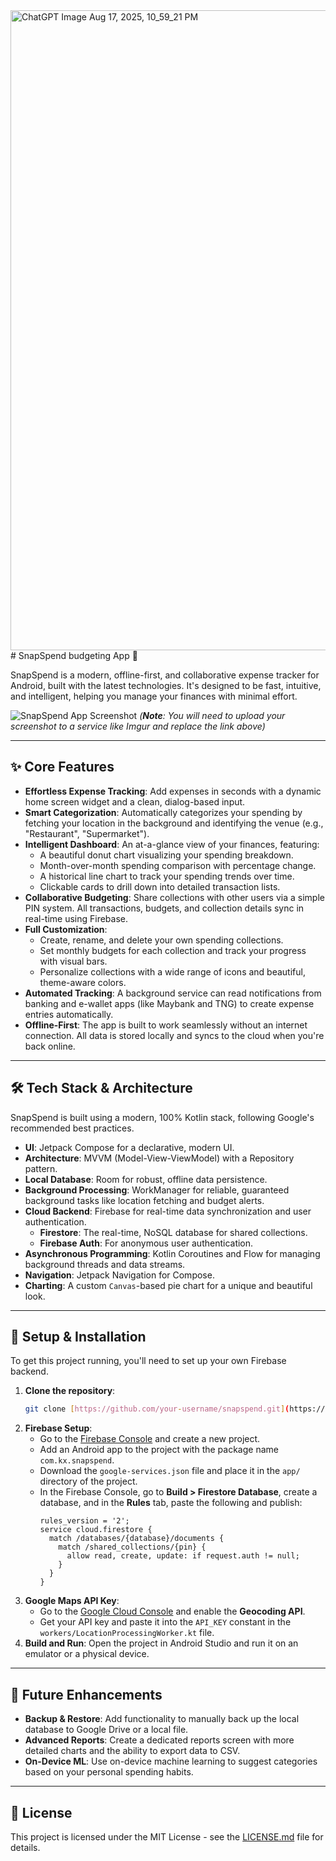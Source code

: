 <img width="1536" height="1024" alt="ChatGPT Image Aug 17, 2025, 10_59_21 PM" src="https://github.com/user-attachments/assets/1d94a3cf-a52c-4c13-9ec6-ef889ec43571" />
# SnapSpend  budgeting App 💸

SnapSpend is a modern, offline-first, and collaborative expense tracker for Android, built with the latest technologies. It's designed to be fast, intuitive, and intelligent, helping you manage your finances with minimal effort.

![SnapSpend App Screenshot](https://i.imgur.com/your_image_code.png)
*(**Note**: You will need to upload your screenshot to a service like Imgur and replace the link above)*

---

## ✨ Core Features

* **Effortless Expense Tracking**: Add expenses in seconds with a dynamic home screen widget and a clean, dialog-based input.
* **Smart Categorization**: Automatically categorizes your spending by fetching your location in the background and identifying the venue (e.g., "Restaurant", "Supermarket").
* **Intelligent Dashboard**: An at-a-glance view of your finances, featuring:
    * A beautiful donut chart visualizing your spending breakdown.
    * Month-over-month spending comparison with percentage change.
    * A historical line chart to track your spending trends over time.
    * Clickable cards to drill down into detailed transaction lists.
* **Collaborative Budgeting**: Share collections with other users via a simple PIN system. All transactions, budgets, and collection details sync in real-time using Firebase.
* **Full Customization**:
    * Create, rename, and delete your own spending collections.
    * Set monthly budgets for each collection and track your progress with visual bars.
    * Personalize collections with a wide range of icons and beautiful, theme-aware colors.
* **Automated Tracking**: A background service can read notifications from banking and e-wallet apps (like Maybank and TNG) to create expense entries automatically.
* **Offline-First**: The app is built to work seamlessly without an internet connection. All data is stored locally and syncs to the cloud when you're back online.

---

## 🛠️ Tech Stack & Architecture

SnapSpend is built using a modern, 100% Kotlin stack, following Google's recommended best practices.

* **UI**: Jetpack Compose for a declarative, modern UI.
* **Architecture**: MVVM (Model-View-ViewModel) with a Repository pattern.
* **Local Database**: Room for robust, offline data persistence.
* **Background Processing**: WorkManager for reliable, guaranteed background tasks like location fetching and budget alerts.
* **Cloud Backend**: Firebase for real-time data synchronization and user authentication.
    * **Firestore**: The real-time, NoSQL database for shared collections.
    * **Firebase Auth**: For anonymous user authentication.
* **Asynchronous Programming**: Kotlin Coroutines and Flow for managing background threads and data streams.
* **Navigation**: Jetpack Navigation for Compose.
* **Charting**: A custom `Canvas`-based pie chart for a unique and beautiful look.

---

## 🚀 Setup & Installation

To get this project running, you'll need to set up your own Firebase backend.

1.  **Clone the repository**:
    ```bash
    git clone [https://github.com/your-username/snapspend.git](https://github.com/your-username/snapspend.git)
    ```
2.  **Firebase Setup**:
    * Go to the [Firebase Console](https://console.firebase.google.com/) and create a new project.
    * Add an Android app to the project with the package name `com.kx.snapspend`.
    * Download the `google-services.json` file and place it in the `app/` directory of the project.
    * In the Firebase Console, go to **Build > Firestore Database**, create a database, and in the **Rules** tab, paste the following and publish:
        ```
        rules_version = '2';
        service cloud.firestore {
          match /databases/{database}/documents {
            match /shared_collections/{pin} {
              allow read, create, update: if request.auth != null;
            }
          }
        }
        ```
3.  **Google Maps API Key**:
    * Go to the [Google Cloud Console](https://console.cloud.google.com/) and enable the **Geocoding API**.
    * Get your API key and paste it into the `API_KEY` constant in the `workers/LocationProcessingWorker.kt` file.
4.  **Build and Run**: Open the project in Android Studio and run it on an emulator or a physical device.

---

## 🔮 Future Enhancements

* **Backup & Restore**: Add functionality to manually back up the local database to Google Drive or a local file.
* **Advanced Reports**: Create a dedicated reports screen with more detailed charts and the ability to export data to CSV.
* **On-Device ML**: Use on-device machine learning to suggest categories based on your personal spending habits.

---

## 📄 License

This project is licensed under the MIT License - see the [LICENSE.md](LICENSE.md) file for details.
